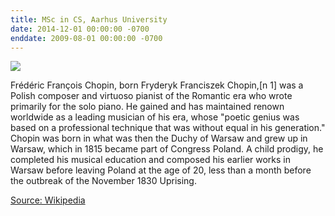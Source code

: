 ```yaml
---
title: MSc in CS, Aarhus University
date: 2014-12-01 00:00:00 -0700
enddate: 2009-08-01 00:00:00 -0700
---
```


![](https://upload.wikimedia.org/wikipedia/commons/thumb/e/e8/Frederic_Chopin_photo.jpeg/167px-Frederic_Chopin_photo.jpeg)

Frédéric François Chopin, born Fryderyk Franciszek Chopin,[n 1] was a Polish composer and virtuoso pianist of the Romantic era who wrote primarily for the solo piano. He gained and has maintained renown worldwide as a leading musician of his era, whose "poetic genius was based on a professional technique that was without equal in his generation." Chopin was born in what was then the Duchy of Warsaw and grew up in Warsaw, which in 1815 became part of Congress Poland. A child prodigy, he completed his musical education and composed his earlier works in Warsaw before leaving Poland at the age of 20, less than a month before the outbreak of the November 1830 Uprising.

[Source: Wikipedia](https://en.wikipedia.org/wiki/Fr%C3%A9d%C3%A9ric_Chopin)
